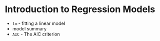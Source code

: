 Introduction to Regression Models
=================================================

- `lm` - fitting a linear model
- model summary
- `AIC` - The AIC criterion
